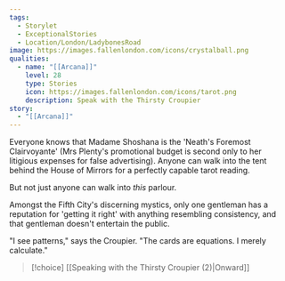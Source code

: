 ```yaml
---
tags:
  - Storylet
  - ExceptionalStories
  - Location/London/LadybonesRoad
image: https://images.fallenlondon.com/icons/crystalball.png
qualities:
  - name: "[[Arcana]]"
    level: 28
    type: Stories
    icon: https://images.fallenlondon.com/icons/tarot.png
    description: Speak with the Thirsty Croupier
story:
  - "[[Arcana]]"
---
```


Everyone knows that Madame Shoshana is the 'Neath's Foremost Clairvoyante' (Mrs Plenty's promotional budget is second only to her litigious expenses for false advertising). Anyone can walk into the tent behind the House of Mirrors for a perfectly capable tarot reading.

But not just anyone can walk into _this_ parlour.

Amongst the Fifth City's discerning mystics, only one gentleman has a reputation for 'getting it right' with anything resembling consistency, and that gentleman doesn't entertain the public.

"I see patterns," says the Croupier. "The cards are equations. I merely calculate."

> [!choice] [[Speaking with the Thirsty Croupier (2)|Onward]]
